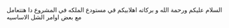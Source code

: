 السلام عليكم ورحمة الله و بركاته
اهلابيكم قي مستودع الملكه 
في المشروع دا هتتعامل مع بعض اوامر الشل الاساسيه 
